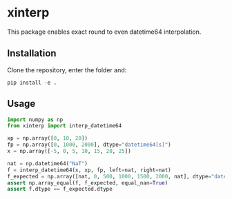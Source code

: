 # xinterp

This package enables exact round to even datetime64 interpolation.

## Installation

Clone the repository, enter the folder and:

```
pip install -e .
```

## Usage

```python
import numpy as np
from xinterp import interp_datetime64

xp = np.array([0, 10, 20])
fp = np.array([0, 1000, 2000], dtype="datetime64[s]")
x = np.array([-5, 0, 5, 10, 15, 20, 25])

nat = np.datetime64("NaT")
f = interp_datetime64(x, xp, fp, left=nat, right=nat)
f_expected = np.array([nat, 0, 500, 1000, 1500, 2000, nat], dtype="datetime64[s]")
assert np.array_equal(f, f_expected, equal_nan=True)
assert f.dtype == f_expected.dtype
```